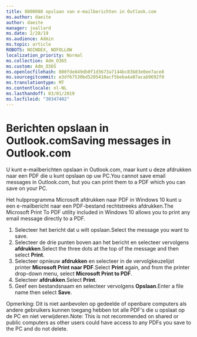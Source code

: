 ```yaml
---
title: 8000088 opslaan van e-mailberichten in Outlook.com
ms.author: daeite
author: daeite
manager: joallard
ms.date: 2/28/19
ms.audience: Admin
ms.topic: article
ROBOTS: NOINDEX, NOFOLLOW
localization_priority: Normal
ms.collection: Adm_O365
ms.custom: Adm_O365
ms.openlocfilehash: 800fde849db0f1d3673a7144bc83b83e0ee7ace8
ms.sourcegitcommit: e3df67530bd5205410acf5beba4a07acab9692f0
ms.translationtype: MT
ms.contentlocale: nl-NL
ms.lasthandoff: 03/01/2019
ms.locfileid: "30347402"
---
```

# <a name="saving-messages-in-outlookcom"></a><span data-ttu-id="1160d-102">Berichten opslaan in Outlook.com</span><span class="sxs-lookup"><span data-stu-id="1160d-102">Saving messages in Outlook.com</span></span>

<span data-ttu-id="1160d-103">U kunt e-mailberichten opslaan in Outlook.com, maar kunt u deze afdrukken naar een PDF die u kunt opslaan op uw PC.</span><span class="sxs-lookup"><span data-stu-id="1160d-103">You cannot save email messages in Outlook.com, but you can print them to a PDF which you can save on your PC.</span></span>

<span data-ttu-id="1160d-104">Het hulpprogramma Microsoft afdrukken naar PDF in Windows 10 kunt u een e-mailbericht naar een PDF-bestand rechtstreeks afdrukken.</span><span class="sxs-lookup"><span data-stu-id="1160d-104">The Microsoft Print To PDF utility included in Windows 10 allows you to print any email message directly to a PDF.</span></span>

1. <span data-ttu-id="1160d-105">Selecteer het bericht dat u wilt opslaan.</span><span class="sxs-lookup"><span data-stu-id="1160d-105">Select the message you want to save.</span></span>
2. <span data-ttu-id="1160d-106">Selecteer de drie punten boven aan het bericht en selecteer vervolgens **afdrukken**.</span><span class="sxs-lookup"><span data-stu-id="1160d-106">Select the three dots at the top of the message and then select **Print**.</span></span>
3. <span data-ttu-id="1160d-107">Selecteer opnieuw **afdrukken** en selecteer in de vervolgkeuzelijst printer **Microsoft Print naar PDF**.</span><span class="sxs-lookup"><span data-stu-id="1160d-107">Select **Print** again, and from the printer drop-down menu, select **Microsoft Print to PDF**.</span></span>
4. <span data-ttu-id="1160d-108">Selecteer **afdrukken**.</span><span class="sxs-lookup"><span data-stu-id="1160d-108">Select **Print**.</span></span>
5. <span data-ttu-id="1160d-109">Geef een bestandsnaam en selecteer vervolgens **Opslaan**.</span><span class="sxs-lookup"><span data-stu-id="1160d-109">Enter a file name then select **Save**.</span></span>

<span data-ttu-id="1160d-110">Opmerking: Dit is niet aanbevolen op gedeelde of openbare computers als andere gebruikers kunnen toegang hebben tot alle PDF's die u opslaat op de PC en niet verwijderen.</span><span class="sxs-lookup"><span data-stu-id="1160d-110">Note: This is not recommended on shared or public computers as other users could have access to any PDFs you save to the PC and do not delete.</span></span>